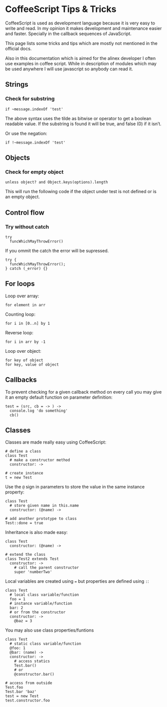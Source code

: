 CoffeeScript Tips & Tricks
=================================================

CoffeeScript is used as development language because it is very easy to write
and read. In my opinion it makes development and maintenance easier and faster.
Specially in the callback sequences of JavaScript.

This page lists some tricks and tips which are mostly not mentioned in the
official docs.

Also in this documentation which is aimed for the alinex developer I often use
examples in coffee script. While in description of modules which may be used
anywhere I will use javascript so anybody can read it.


Strings
-------------------------------------------------

### Check for substring

    if ~message.indexOf 'test'

The above syntax uses the tilde as bitwise or operator to get a boolean
readable value. If the substring is found it will be true, and false (0) if it
isn’t.

Or use the negation:

    if !~message.indexOf 'test'


Objects
-------------------------------------------------

### Check for empty object

    unless object? and Object.keys(options).length

This will run the following code if the object under test is not defined or is
an empty object.


Control flow
-------------------------------------------------

### Try without catch

    try
      funcWhichMayThrowError()

If you ommit the catch the error will be supressed.

    try {
      funcWhichMayThrowError();
    } catch (_error) {}


For loops
-------------------------------------------------

Loop over array:

    for element in arr

Counting loop:

    for i in [0..n] by 1

Reverse loop:

    for i in arr by -1

Loop over object:

    for key of object
    for key, value of object


Callbacks
-------------------------------------------------

To prevent checking for a given callback method on every call you may give it
an empty default function on parameter definition:

    test = (src, cb = -> ) ->
      console.log 'do something'
      cb()


Classes
-------------------------------------------------

Classes are made really easy using CoffeeScript:

    # define a class
    class Test
      # make a constructor method
      constructor: ->

    # create instance
    t = new Test

Use the `@` sign in parameters to store the value in the same instance property:

    class Test
      # store given name in this.name
      constructor: (@name) ->

    # add another prototype to class
    Test::done = true

Inheritance is also made easy:

    class Test
      constructor: (@name) ->

    # extend the class
    class Test2 extends Test
      constructor: ->
        # call the parent constructor
        super 'numberTwo'

Local variables are created using `=` but properties are defined using `:`:

    class Test
      # local class variable/function
      foo = 1
      # instance variable/function
      bar: 2
      # or from the constructor
      constructor: ->
        @baz = 3

You may also use class properties/funtions

    class Test
      # static class variable/function
      @foo: 1
      @bar: (name) ->
      constructor: ->
        # access statics
        Test.bar()
        # or
        @constructor.bar()

    # access from outside
    Test.foo
    Test.bar 'baz'
    test = new Test
    test.constructor.foo
